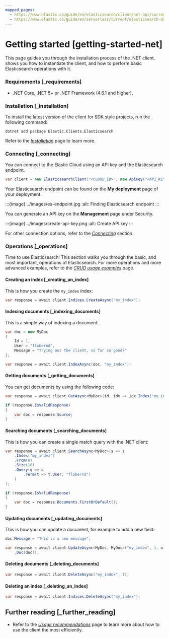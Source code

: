 ```yaml
---
mapped_pages:
  - https://www.elastic.co/guide/en/elasticsearch/client/net-api/current/getting-started-net.html
  - https://www.elastic.co/guide/en/serverless/current/elasticsearch-dot-net-client-getting-started.html
---
```


# Getting started [getting-started-net]

This page guides you through the installation process of the .NET client, shows you how to instantiate the client, and how to perform basic Elasticsearch operations with it.


### Requirements [_requirements]

* .NET Core, .NET 5+ or .NET Framework (4.6.1 and higher).


### Installation [_installation]

To install the latest version of the client for SDK style projects, run the following command:

```shell
dotnet add package Elastic.Clients.Elasticsearch
```

Refer to the [*Installation*](/reference/installation.md) page to learn more.


### Connecting [_connecting]

You can connect to the Elastic Cloud using an API key and the Elasticsearch endpoint.

```csharp
var client = new ElasticsearchClient("<CLOUD_ID>", new ApiKey("<API_KEY>"));
```

Your Elasticsearch endpoint can be found on the **My deployment** page of your deployment:

:::{image} ../images/es-endpoint.jpg
:alt: Finding Elasticsearch endpoint
:::

You can generate an API key on the **Management** page under Security.

:::{image} ../images/create-api-key.png
:alt: Create API key
:::

For other connection options, refer to the [*Connecting*](/reference/connecting.md) section.


### Operations [_operations]

Time to use Elasticsearch! This section walks you through the basic, and most important, operations of Elasticsearch. For more operations and more advanced examples, refer to the [*CRUD usage examples*](/reference/examples.md) page.


#### Creating an index [_creating_an_index]

This is how you create the `my_index` index:

```csharp
var response = await client.Indices.CreateAsync("my_index");
```


#### Indexing documents [_indexing_documents]

This is a simple way of indexing a document:

```csharp
var doc = new MyDoc
{
    Id = 1,
    User = "flobernd",
    Message = "Trying out the client, so far so good?"
};

var response = await client.IndexAsync(doc, "my_index");
```


#### Getting documents [_getting_documents]

You can get documents by using the following code:

```csharp
var response = await client.GetAsync<MyDoc>(id, idx => idx.Index("my_index"));

if (response.IsValidResponse)
{
    var doc = response.Source;
}
```


#### Searching documents [_searching_documents]

This is how you can create a single match query with the .NET client:

```csharp
var response = await client.SearchAsync<MyDoc>(s => s
    .Index("my_index")
    .From(0)
    .Size(10)
    .Query(q => q
        .Term(t => t.User, "flobernd")
    )
);

if (response.IsValidResponse)
{
    var doc = response.Documents.FirstOrDefault();
}
```


#### Updating documents [_updating_documents]

This is how you can update a document, for example to add a new field:

```csharp
doc.Message = "This is a new message";

var response = await client.UpdateAsync<MyDoc, MyDoc>("my_index", 1, u => u
    .Doc(doc));
```


#### Deleting documents [_deleting_documents]

```csharp
var response = await client.DeleteAsync("my_index", 1);
```


#### Deleting an index [_deleting_an_index]

```csharp
var response = await client.Indices.DeleteAsync("my_index");
```


## Further reading [_further_reading]

* Refer to the [*Usage recommendations*](/reference/recommendations.md) page to learn more about how to use the client the most efficiently.
